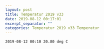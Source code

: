 ```yaml
---
layout: post
title: Temperatur 2019 v33
date: 2019-08-12 00:17:01
excerpt_separator: ""
categories: Temperatur 2019 v33 Temperatur
---
```

```
2019-08-12 00:10 20.80 deg C
```
